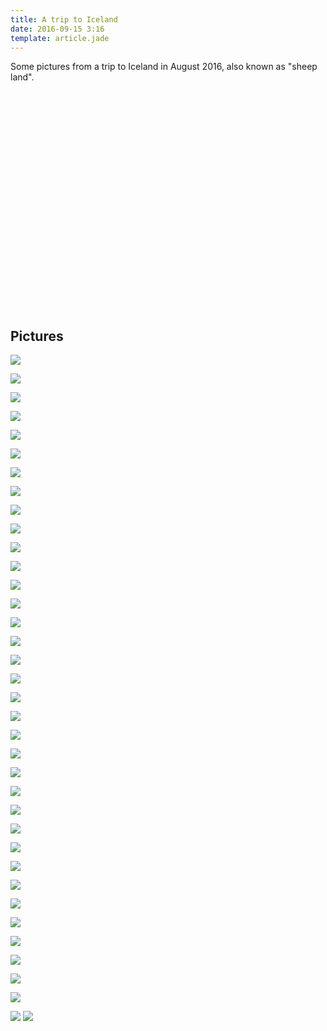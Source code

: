 ```yaml
---
title: A trip to Iceland
date: 2016-09-15 3:16
template: article.jade
---
```


Some pictures from a trip to Iceland in August 2016, also known as "sheep land".

<script>
	function initialize() {
		var mapCanvas = document.getElementById('map-canvas');
		var map = new google.maps.Map(mapCanvas, {
			center: {lat: 65.018937, lng: -18.588867},
			zoom: 6,
			mapTypeId: google.maps.MapTypeId.TERRAIN 
		});
	}
</script>
<script async defer src="https://maps.googleapis.com/maps/api/js?key=AIzaSyAX3piqh0vnZF6HbpnqJlS7NTpTlrHFgeI&callback=initialize"></script>

<div class="img-responsive" id="map-canvas" style="height:350px">
</div>

<div class="row">
</div>

## Pictures

<a href="/en/articles/iceland/pictures/DSC_1636.jpg"><img class="img-responsive" style="margin:auto;" src="/en/articles/iceland/thumbnails/DSC_1636.jpg"/></a>


<a href="/en/articles/iceland/pictures/DSC_1664.jpg"><img class="img-responsive" style="margin:auto;" src="/en/articles/iceland/thumbnails/DSC_1664.jpg"/></a>

<a href="/en/articles/iceland/pictures/DSC_1743.jpg"><img class="img-responsive" style="margin:auto;" src="/en/articles/iceland/thumbnails/DSC_1743.jpg"/></a>

<a href="/en/articles/iceland/pictures/DSC_1766.jpg"><img class="img-responsive" style="margin:auto;" src="/en/articles/iceland/thumbnails/DSC_1766.jpg"/></a>

<a href="/en/articles/iceland/pictures/DSC_2050.jpg"><img class="img-responsive" style="margin:auto;" src="/en/articles/iceland/thumbnails/DSC_2050.jpg"/></a>

<a href="/en/articles/iceland/pictures/DSC_2300.jpg"><img class="img-responsive" style="margin:auto;" src="/en/articles/iceland/thumbnails/DSC_2300.jpg"/></a>

<a href="/en/articles/iceland/pictures/DSC_2368.jpg"><img class="img-responsive" style="margin:auto;" src="/en/articles/iceland/thumbnails/DSC_2368.jpg"/></a>

<a href="/en/articles/iceland/pictures/DSC_2407.jpg"><img class="img-responsive" style="margin:auto;" src="/en/articles/iceland/thumbnails/DSC_2407.jpg"/></a>

<a href="/en/articles/iceland/pictures/DSC_2445.jpg"><img class="img-responsive" style="margin:auto;" src="/en/articles/iceland/thumbnails/DSC_2445.jpg"/></a>

<a href="/en/articles/iceland/pictures/DSC_2609.jpg"><img class="img-responsive" style="margin:auto;" src="/en/articles/iceland/thumbnails/DSC_2609.jpg"/></a>

<a href="/en/articles/iceland/pictures/DSC_2611.jpg"><img class="img-responsive" style="margin:auto;" src="/en/articles/iceland/thumbnails/DSC_2611.jpg"/></a>

<a href="/en/articles/iceland/pictures/DSC_2631.jpg"><img class="img-responsive" style="margin:auto;" src="/en/articles/iceland/thumbnails/DSC_2631.jpg"/></a>

<a href="/en/articles/iceland/pictures/DSC_2679.jpg"><img class="img-responsive" style="margin:auto;" src="/en/articles/iceland/thumbnails/DSC_2679.jpg"/></a>

<a href="/en/articles/iceland/pictures/DSC_2710.jpg"><img class="img-responsive" style="margin:auto;" src="/en/articles/iceland/thumbnails/DSC_2710.jpg"/></a>

<a href="/en/articles/iceland/pictures/DSC_2740.jpg"><img class="img-responsive" style="margin:auto;" src="/en/articles/iceland/thumbnails/DSC_2740.jpg"/></a>

<a href="/en/articles/iceland/pictures/DSC_2761.jpg"><img class="img-responsive" style="margin:auto;" src="/en/articles/iceland/thumbnails/DSC_2761.jpg"/></a>

<a href="/en/articles/iceland/pictures/DSC_2810.jpg"><img class="img-responsive" style="margin:auto;" src="/en/articles/iceland/thumbnails/DSC_2810.jpg"/></a>

<a href="/en/articles/iceland/pictures/DSC_2849.jpg"><img class="img-responsive" style="margin:auto;" src="/en/articles/iceland/thumbnails/DSC_2849.jpg"/></a>

<a href="/en/articles/iceland/pictures/DSC_2920.jpg"><img class="img-responsive" style="margin:auto;" src="/en/articles/iceland/thumbnails/DSC_2920.jpg"/></a>

<a href="/en/articles/iceland/pictures/DSC_3173.jpg"><img class="img-responsive" style="margin:auto;" src="/en/articles/iceland/thumbnails/DSC_3173.jpg"/></a>

<a href="/en/articles/iceland/pictures/DSC_3253.jpg"><img class="img-responsive" style="margin:auto;" src="/en/articles/iceland/thumbnails/DSC_3253.jpg"/></a>

<a href="/en/articles/iceland/pictures/DSC_3279.jpg"><img class="img-responsive" style="margin:auto;" src="/en/articles/iceland/thumbnails/DSC_3279.jpg"/></a>

<a href="/en/articles/iceland/pictures/DSC_3359.jpg"><img class="img-responsive" style="margin:auto;" src="/en/articles/iceland/thumbnails/DSC_3359.jpg"/></a>

<a href="/en/articles/iceland/pictures/DSC_3421.jpg"><img class="img-responsive" style="margin:auto;" src="/en/articles/iceland/thumbnails/DSC_3421.jpg"/></a>

<a href="/en/articles/iceland/pictures/DSC_3720.jpg"><img class="img-responsive" style="margin:auto;" src="/en/articles/iceland/thumbnails/DSC_3720.jpg"/></a>

<a href="/en/articles/iceland/pictures/DSC_3885.jpg"><img class="img-responsive" style="margin:auto;" src="/en/articles/iceland/thumbnails/DSC_3885.jpg"/></a>

<a href="/en/articles/iceland/pictures/DSC_3901.jpg"><img class="img-responsive" style="margin:auto;" src="/en/articles/iceland/thumbnails/DSC_3901.jpg"/></a>

<a href="/en/articles/iceland/pictures/DSC_4281.jpg"><img class="img-responsive" style="margin:auto;" src="/en/articles/iceland/thumbnails/DSC_4281.jpg"/></a>

<a href="/en/articles/iceland/pictures/DSC_4299.jpg"><img class="img-responsive" style="margin:auto;" src="/en/articles/iceland/thumbnails/DSC_4299.jpg"/></a>

<a href="/en/articles/iceland/pictures/DSC_4451.jpg"><img class="img-responsive" style="margin:auto;" src="/en/articles/iceland/thumbnails/DSC_4451.jpg"/></a>

<a href="/en/articles/iceland/pictures/DSC_4534.jpg"><img class="img-responsive" style="margin:auto;" src="/en/articles/iceland/thumbnails/DSC_4534.jpg"/></a>

<a href="/en/articles/iceland/pictures/DSC_4940.jpg"><img class="img-responsive" style="margin:auto;" src="/en/articles/iceland/thumbnails/DSC_4940.jpg"/></a>

<a href="/en/articles/iceland/pictures/DSC_5102.jpg"><img class="img-responsive" style="margin:auto;" src="/en/articles/iceland/thumbnails/DSC_5102.jpg"/></a>

<a href="/en/articles/iceland/pictures/DSC_5126.jpg"><img class="img-responsive" style="margin:auto;" src="/en/articles/iceland/thumbnails/DSC_5126.jpg"/></a>

<a href="/en/articles/iceland/pictures/DSC_5187.jpg"><img class="img-responsive" style="margin:auto;" src="/en/articles/iceland/thumbnails/DSC_5187.jpg"/></a>

<div class="row">
<a href="/en/articles/iceland/pictures/DSC_3799.jpg"><img class="img-responsive col-sm-6" src="/en/articles/iceland/thumbnails/DSC_3799.jpg"/></a>
<a href="/en/articles/iceland/pictures/DSC_3812.jpg"><img class="img-responsive col-sm-6" src="/en/articles/iceland/thumbnails/DSC_3812.jpg"/></a>
</div>
